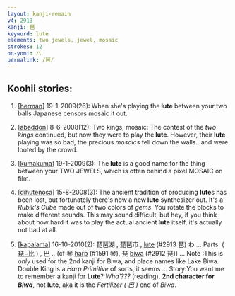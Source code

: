 ```yaml
---
layout: kanji-remain
v4: 2913
kanji: 琶
keyword: lute
elements: two jewels, jewel, mosaic
strokes: 12
on-yomi: ハ
permalink: /琶/
---
```


## Koohii stories: 

1) [<a href="http://kanji.koohii.com/profile/herman">herman</a>] 19-1-2009(26): When she&#039;s playing the<strong> lute</strong> between your two balls Japanese censors mosaic it out.

2) [<a href="http://kanji.koohii.com/profile/abaddon">abaddon</a>] 8-6-2008(12): Two kings, mosaic: The contest of the <em>two kings</em> continued, but now they were to play the<strong> lute</strong>. However, their<strong> lute</strong> playing was so bad, the precious <em>mosaics</em> fell down the walls.. and were looted by the crowd.

3) [<a href="http://kanji.koohii.com/profile/kumakuma">kumakuma</a>] 19-1-2009(3): The<strong> lute</strong> is a good name for the thing between your TWO JEWELS, which is often behind a pixel MOSAIC on film.

4) [<a href="http://kanji.koohii.com/profile/dihutenosa">dihutenosa</a>] 15-8-2008(3): The ancient tradition of producing <strong>lute</strong>s has been lost, but fortunately there&#039;s now a new<strong> lute</strong> synthesizer out. It&#039;s a <em>Rubik&#039;s Cube</em> made out of two colors of <em>gems</em>. You rotate the blocks to make different sounds. This may sound difficult, but hey, if you think about how hard it was to play the actual ancient<strong> lute</strong> itself, it&#039;s actually not bad at all.

5) [<a href="http://kanji.koohii.com/profile/kapalama">kapalama</a>] 16-10-2010(2): 琵琶湖 , 琵琶市 , <a href="../v4/2913.html">lute</a> (#2913 琶) わ ... Parts: ( <a href="midori://search?text=琵−比">琵−比</a> ) , 巴 .. (cf 琴 <a href="../v4/1591.html">harp</a> (#1591 琴), 琵 <a href="../v4/2912.html">biwa</a> (#2912 琵)) ... Note :This is <em>only</em> used for the 2nd kanji for Biwa, and place names like Lake Biwa. Double King is a <em>Harp Primitive</em> of sorts, it seems ... Story:You want me to remember a kanji for <strong>Lute</strong>? <em>Wha&#039;???</em> (reading). <strong>2nd character for <em>Biwa</em></strong>, not <strong>lute</strong>, aka it is the <em>Fertilizer ( 巴 )</em> end of <em>Biwa</em>.

